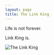 ```yaml
---
layout: page
title: The Link King
---
```

<audio ref='themeSong' src="https://raw.githubusercontent.com/mjmaenner/the_link_king/gh-pages/PrinceofDenmark_sMarch_Clarke.wav" autoPlay></audio>

Life is not forever.

Link King is.

![The Link King](http://the-link-king.party/lk.png)
